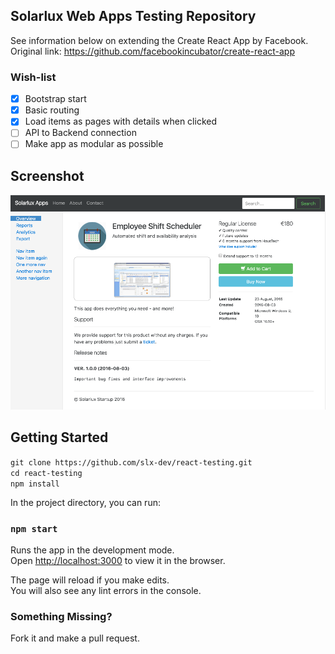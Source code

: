 ## Solarlux Web Apps Testing Repository

See information below on extending the Create React App by Facebook. Original link: https://github.com/facebookincubator/create-react-app

### Wish-list

- [X] Bootstrap start
- [X] Basic routing
- [X] Load items as pages with details when clicked
- [ ] API to Backend connection
- [ ] Make app as modular as possible

## Screenshot

![Solarlux Apps](images/screenshot.png?raw=true "29 August 2016")

## Getting Started

`git clone https://github.com/slx-dev/react-testing.git`<br>
`cd react-testing`<br>
`npm install`<br>

In the project directory, you can run:

### `npm start`

Runs the app in the development mode.<br>
Open [http://localhost:3000](http://localhost:3000) to view it in the browser.

The page will reload if you make edits.<br>
You will also see any lint errors in the console.

### Something Missing?

Fork it and make a pull request.
